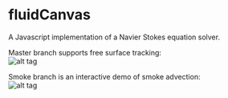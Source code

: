 # fluidCanvas
A Javascript implementation of a Navier Stokes equation solver.

Master branch supports free surface tracking:
<br>
![alt tag](http://www.mediafire.com/convkey/c648/57wprv7tbeb5b9u6g.jpg)
<br>

Smoke branch is an interactive demo of smoke advection:
<br>
![alt tag](http://www.mediafire.com/convkey/5e41/msa9mxo1welmo946g.jpg)
